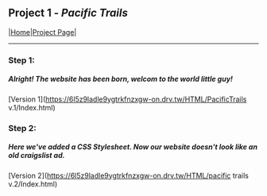 ## Project 1 - _Pacific Trails_ 


|[Home](index.md)|[Project Page](project.md)|

---

### Step 1:

##### Alright! The website has been born, welcom to the world little guy!

  [Version 1](https://6l5z9ladle9ygtrkfnzxgw-on.drv.tw/HTML/PacificTrails v.1/Index.html) 

### Step 2: 
##### Here we've added a CSS Stylesheet. Now our website doesn't look like an old craigslist ad.

  [Version 2](https://6l5z9ladle9ygtrkfnzxgw-on.drv.tw/HTML/pacific trails v.2/Index.html)